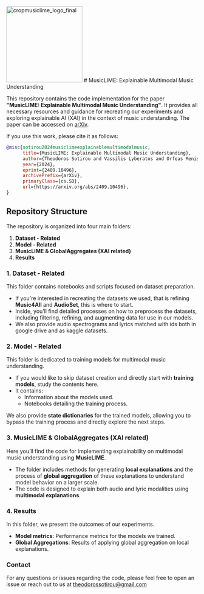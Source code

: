 <img src="https://github.com/user-attachments/assets/17728824-8713-4627-8d0f-03588df02f83" alt="cropmusiclime_logo_final" width="200">
# MusicLIME: Explainable Multimodal Music Understanding

This repository contains the code implementation for the paper **"MusicLIME: Explainable Multimodal Music Understanding"**. It provides all necessary resources and guidance for recreating our experiments and exploring explainable AI (XAI) in the context of music understanding.
The paper can be accessed on [arXiv](https://arxiv.org/abs/2409.10496).

If you use this work, please cite it as follows:

```bibtex
@misc{sotirou2024musiclimeexplainablemultimodalmusic,
      title={MusicLIME: Explainable Multimodal Music Understanding}, 
      author={Theodoros Sotirou and Vassilis Lyberatos and Orfeas Menis Mastromichalakis and Giorgos Stamou},
      year={2024},
      eprint={2409.10496},
      archivePrefix={arXiv},
      primaryClass={cs.SD},
      url={https://arxiv.org/abs/2409.10496}, 
}
```
## Repository Structure

The repository is organized into four main folders:

1. **Dataset - Related**
2. **Model - Related**
3. **MusicLIME & GlobalAggregates (XAI related)**
4. **Results**

### 1. Dataset - Related

This folder contains notebooks and scripts focused on dataset preparation. 

- If you're interested in recreating the datasets we used, that is refining **Music4All** and **AudioSet**, this is where to start.
- Inside, you’ll find detailed processes on how to preprocess the datasets, including filtering, refining, and augmenting data for use in our models.
- We also provide audio spectrograms and lyrics matched with ids both in google drive and as kaggle datasets.

### 2. Model - Related

This folder is dedicated to training models for multimodal music understanding.

- If you would like to skip dataset creation and directly start with **training models**, study the contents here.
- It contains:
  - Information about the models used.
  - Notebooks detailing the training process.
  
We also provide **state dictionaries** for the trained models, allowing you to bypass the training process and directly explore the next steps.

### 3. MusicLIME & GlobalAggregates (XAI related)

Here you’ll find the code for implementing explainability on multimodal music understanding using **MusicLIME**.

- The folder includes methods for generating **local explanations** and the process of **global aggregation** of these explanations to understand model behavior on a larger scale.
- The code is designed to explain both audio and lyric modalities using **multimodal explanations**.

### 4. Results

In this folder, we present the outcomes of our experiments.

- **Model metrics**: Performance metrics for the models we trained.
- **Global Aggregations**: Results of applying global aggregation on local explanations.

### Contact
For any questions or issues regarding the code, please feel free to open an issue or reach out to us at theodorossotirou@gmail.com

